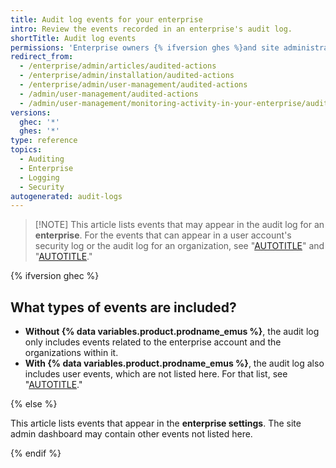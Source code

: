 ```yaml
---
title: Audit log events for your enterprise
intro: Review the events recorded in an enterprise's audit log.
shortTitle: Audit log events
permissions: 'Enterprise owners {% ifversion ghes %}and site administrators {% endif %}'
redirect_from:
  - /enterprise/admin/articles/audited-actions
  - /enterprise/admin/installation/audited-actions
  - /enterprise/admin/user-management/audited-actions
  - /admin/user-management/audited-actions
  - /admin/user-management/monitoring-activity-in-your-enterprise/audited-actions
versions:
  ghec: '*'
  ghes: '*'
type: reference
topics:
  - Auditing
  - Enterprise
  - Logging
  - Security
autogenerated: audit-logs
---
```


> [!NOTE] This article lists events that may appear in the audit log for an **enterprise**. For the events that can appear in a user account's security log or the audit log for an organization, see "[AUTOTITLE](/authentication/keeping-your-account-and-data-secure/security-log-events)" and "[AUTOTITLE](/organizations/keeping-your-organization-secure/managing-security-settings-for-your-organization/audit-log-events-for-your-organization)."

{% ifversion ghec %}

## What types of events are included?

- **Without {% data variables.product.prodname_emus %}**, the audit log only includes events related to the enterprise account and the organizations within it.
- **With {% data variables.product.prodname_emus %}**, the audit log also includes user events, which are not listed here. For that list, see "[AUTOTITLE](/authentication/keeping-your-account-and-data-secure/security-log-events)."

{% else %}

This article lists events that appear in the **enterprise settings**. The site admin dashboard may contain other events not listed here.

{% endif %}

<!-- Content after this section is automatically generated -->
